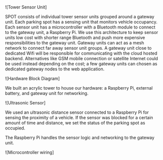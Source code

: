 ![Tower Sensor Unit]

SPOT consists of individual tower sensor units grouped around a gateway unit. Each parking spot has a sensing unit that monitors vehicle occupancy. Each sensor unit has a microcontroller with a Bluetooth module to connect to the gateway unit, a Raspberry Pi. We use this architecture to keep sensor units low cost with shorter range Bluetooth and push more expensive responsibilities to the gateway unit. Gateway units can act as a mesh network to connect far away sensor unit groups. A gateway unit close to dedicated Wifi will be responsible for communicating with the cloud hosted backend. Alternatives like GSM mobile connection or satellite Internet could be used instead depending on the cost; a few gateway units can chosen as dedicated gateway nodes to the web application.

![Hardware Block Diagram]

We built an acrylic tower to house our hardware: a Raspberry Pi, external battery, and gateway unit for networking.

![Ultrasonic Sensor]

We used an ultrasonic distance sensor connected to a Raspberry Pi for sensing the proximity of a vehicle. If the sensor was blocked for a certain amount of time and distance, we set the status of the parking spot as occupied.


The Raspberry Pi handles the sensor logic and networking to the gateway unit.  

![Microcontroller wiring]

